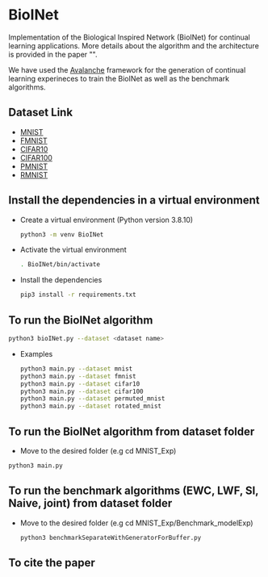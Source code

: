 # BioINet
Implementation of the Biological Inspired Network (BioINet) for continual learning applications. More details about the algorithm and the architecture is provided in the paper "".

We have used the [Avalanche](https://avalanche.continualai.org/) framework for the generation of continual learning experineces to train the BioINet as well as the benchmark algorithms.

## Dataset Link

- [MNIST](https://pytorch.org/vision/main/generated/torchvision.datasets.MNIST.html)
- [FMNIST](https://pytorch.org/vision/main/generated/torchvision.datasets.FashionMNIST.html)
- [CIFAR10](https://pytorch.org/vision/main/generated/torchvision.datasets.CIFAR10.html#torchvision.datasets.CIFAR10)
- [CIFAR100](https://pytorch.org/vision/main/generated/torchvision.datasets.CIFAR100.html#torchvision.datasets.CIFAR100)
- [PMNIST](https://avalanche-api.continualai.org/en/v0.1.0/generated/avalanche.benchmarks.classic.PermutedMNIST.html)
- [RMNIST](https://avalanche-api.continualai.org/en/v0.3.1/generated/avalanche.benchmarks.classic.RotatedMNIST.html)

## Install the dependencies in a virtual environment

- Create a virtual environment (Python version 3.8.10) 
  
  ```bash
  python3 -m venv BioINet
  ```

- Activate the virtual environment
  ```bash
  . BioINet/bin/activate
  
- Install the dependencies

  ```bash
  pip3 install -r requirements.txt
  ```

## To run the BioINet algorithm

  ```bash
  python3 bioINet.py --dataset <dataset name>
  ```
  - Examples
    ```bash
    python3 main.py --dataset mnist
    python3 main.py --dataset fmnist
    python3 main.py --dataset cifar10
    python3 main.py --dataset cifar100
    python3 main.py --dataset permuted_mnist
    python3 main.py --dataset rotated_mnist
    ```
 
## To run the BioINet algorithm from dataset folder

- Move to the desired folder (e.g cd MNIST_Exp)

```bash
python3 main.py
```

## To run the benchmark algorithms (EWC, LWF, SI, Naive, joint) from dataset folder

- Move to the desired folder (e.g cd MNIST_Exp/Benchmark_modelExp)

  ```bash
  python3 benchmarkSeparateWithGeneratorForBuffer.py
  ```
  
## To cite the paper
  ```bash
  ```
